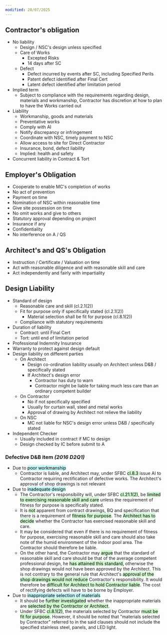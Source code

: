 ```yaml
---
modified: 28/07/2025
---
```

## Contractor's obligation

- No liability
	- Design / NSC's design unless specified
	- Care of Works 
		- Excepted Risks
		- 14 days after SC
	- Defect
		- Defect incurred by events after SC, including Specified Perils 
		- Patent defect identified after Final Cert
		- Latent defect identified after limitation period
- Implied term
	- Subject to compliance with the requirements regarding design, materials and workmanship, Contractor has discretion at how to plan to have the Works carried out
- Liability
	- Workmanship, goods and materials
	- Preventative works
	- Comply with AI
	- Notify discrepancy or infringement
	- Coordinate with NSC, timely payment to NSC
	- Allow access to site for Direct Contractor
	- Insurance, bond, defect liability
	- Implied: health and safety
- Concurrent liability in Contract & Tort

## Employer's Obligation

- Cooperate to enable MC's completion of works
- No act of prevention
- Payment on time
- Nomination of NSC within reasonable time
- Give site possession on time
- No omit works and give to others
- Statutory approval depending on project
- Insurance if any
- Confidentiality
- No interference on A / QS

## Architect's and QS's Obligation

- Instruction / Certificate / Valuation on time
- Act with reasonable diligence and with reasonable skill and care
- Act independently and fairly with impartiality 

## Design Liability

- Standard of design
	- Reasonable care and skill (cl.2.1(2))
	- Fit for purpose only if specifically stated (cl.2.1(2))
		- Material selection shall be fit for purpose (cl.8.1(2))
	- Compliance with statutory requirements
- Duration of liability
	- Contract: until Final Cert
	- Tort: until end of limitation period
- Professional Indemnity Insurance
- Warranty to protect against design default
- Design liability on different parties
	- On Architect
		- Design co-ordination liability usually on Architect unless D&B / specifically stated
		- If Architect's design error
			- Contractor has duty to warn
			- Contractor might be liable for taking much less care than an ordinary competent builder
	- On Contractor
		- No if not specifically specified
		- Usually for curtain wall, steel and metal works
		- Approval of drawing by Architect not relieve the liability
	- On NSC
		- MC not liable for NSC's design error unless D&B / specifically stated
- Independent Checker
	- Usually included in contract if MC to design
	- Design checked by IC before submit to A

### Defective D&B item *(2016 D2Q1)*

- Due to <mark style="background: #ABF7F7A6;">poor workmanship</mark>
	- Contractor is liable, and Architect may, under SFBC <mark style="background: #BBFABBA6;">cl.8.3</mark> issue AI to Contractor requiring rectification of defective works. The Architect's approval of shop drawings is not relevant
- Due to <mark style="background: #ABF7F7A6;">inadequate design</mark>
	- The Contractor's responsibility will, under SFBC <mark style="background: #BBFABBA6;">cl.21.1(2)</mark>, be <mark style="background: #BBFABBA6;">limited to exercising reasonable skill and care</mark> unless the requirement of fitness for purpose is specifically stated.
	- It is <mark style="background: #BBFABBA6;">not</mark> apparent from contract drawings, BQ and specification that there is a requirement of <mark style="background: #BBFABBA6;">fitness for purpose</mark>. The <mark style="background: #BBFABBA6;">Architect has to decide</mark> whether the Contractor has exercised reasonable skill and care.
	- It may be considered that even if there is no requirement of fitness for purpose, exercising reasonable skill and care should also take note of the humid environment of the indoor pool area. The Contractor should therefore be liable.
	- On the other hand, the Contractor may <mark style="background: #BBFABBA6;">argue</mark> that the standard of reasonable skill and care should be that of the average competent professional design, he <mark style="background: #BBFABBA6;">has attained this standard,</mark> otherwise the shop drawings would not have been approved by the Architect. This is not contrary to the general rule that Architect's <mark style="background: #BBFABBA6;">approval of the shop drawings would not reduce</mark> Contractor's responsibility. It would therefore be <mark style="background: #BBFABBA6;">difficult for Architect to hold Contractor liable</mark>. The cost of rectifying defects will have to be borne by Employer. 
- Due to <mark style="background: #ABF7F7A6;">inappropriate selection of materials</mark>
	- It should be <mark style="background: #BBFABBA6;">further investigated</mark> whether the inappropriate materials are <mark style="background: #BBFABBA6;">selected by the Contractor or Architect</mark>. 
	- Under SFBC <mark style="background: #BBFABBA6;">cl.8.1(2)</mark>, the materials selected by Contractor <mark style="background: #BBFABBA6;">must be fit for purpose</mark>. However, it should be noted that "materials selected by Contractor" referred to in the said clauses should not include the specified stainless steel, panels, and LED light.
